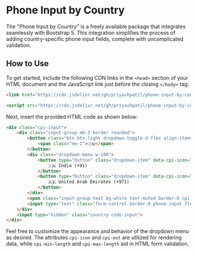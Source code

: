 # Phone Input by Country

The "Phone Input by Country" is a freely available package that integrates seamlessly with Bootstrap 5. This integration simplifies the process of adding country-specific phone input fields, complete with uncomplicated validation.

## How to Use

To get started, include the following CDN links in the `<head>` section of your HTML document and the JavaScript link just before the closing `</body>` tag:

```html
<link href="https://cdn.jsdelivr.net/gh/priyashpatil/phone-input-by-country@0.0.1/cpi.css" rel="stylesheet" crossorigin="anonymous" referrerpolicy="no-referrer">
```

```html
<script src="https://cdn.jsdelivr.net/gh/priyashpatil/phone-input-by-country@0.0.1/cpi.js" crossorigin="anonymous" referrerpolicy="no-referrer"></script>
```

Next, insert the provided HTML code as shown below:

```html
<div class="cpi-input">
    <div class="input-group mb-3 border rounded">
        <button class="btn btn-light dropdown-toggle d-flex align-items-center cpi-drop" type="button" data-bs-toggle="dropdown" aria-expanded="false">
            <span class="me-1">🇮🇳</span>
        </button>
        <div class="dropdown-menu w-100">
            <button type="button" class="dropdown-item" data-cpi-icon="🇮🇳" data-cpi-ext="+91" data-cpi-min-length="10" data-cpi-max-length="10">
                🇮🇳 India (+91)
            </button>
            <button type="button" class="dropdown-item" data-cpi-icon="🇦🇪" data-cpi-ext="+971" data-cpi-min-length="8" data-cpi-max-length="9">
                🇦🇪 United Arab Emirates (+971)
            </button>
        </div>
        <span class="input-group-text bg-white text-muted border-0 cpi-ext-txt">+91</span>
        <input type="text" class="form-control border-0 phone-input flex-shrink-1" style="outline: none;" pattern="[0-9]+" required minlength="10" maxlength="10" title="Enter a valid mobile number">
    </div>
    <input type="hidden" class="country-code-input">
</div>
```

Feel free to customize the appearance and behavior of the dropdown menu as desired. The attributes `cpi-icon` and `cpi-ext` are utilized for rendering data, while `cpi-min-length` and `cpi-max-length` aid in HTML form validation.